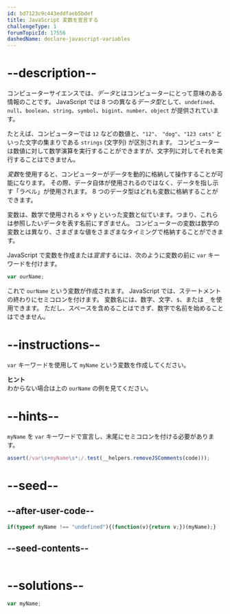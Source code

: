 ```yaml
---
id: bd7123c9c443eddfaeb5bdef
title: JavaScript 変数を宣言する
challengeType: 1
forumTopicId: 17556
dashedName: declare-javascript-variables
---
```


# --description--

コンピューターサイエンスでは、<dfn>データ</dfn>とはコンピューターにとって意味のある情報のことです。 JavaScript では 8 つの異なる<dfn>データ型</dfn>として、`undefined`、`null`、`boolean`、`string`、`symbol`、`bigint`、`number`、`object` が提供されています。

たとえば、コンピューターでは `12` などの数値と、`"12"`、 `"dog"`、`"123 cats"` といった文字の集まりである `strings` (文字列) が区別されます。 コンピューターは数値に対して数学演算を実行することができますが、文字列に対してそれを実行することはできません。

<dfn>変数</dfn>を使用すると、コンピューターがデータを動的に格納して操作することが可能になります。 その際、データ自体が使用されるのではなく、データを指し示す「ラベル」が使用されます。 8 つのデータ型はどれも変数に格納することができます。

変数は、数学で使用される x や y といった変数と似ています。つまり、これらは参照したいデータを表す名前にすぎません。 コンピューターの変数は数学の変数とは異なり、さまざまな値をさまざまなタイミングで格納することができます。

JavaScript で変数を作成または<dfn>宣言</dfn>するには、次のように変数の前に `var` キーワードを付けます。

```js
var ourName;
```

これで `ourName` という変数が作成されます。 JavaScript では、ステートメントの終わりにセミコロンを付けます。 変数名には、数字、文字、`$`、または `_` を使用できます。 ただし、スペースを含めることはできず、数字で名前を始めることはできません。

# --instructions--

`var` キーワードを使用して `myName` という変数を作成してください。

**ヒント**  
わからない場合は上の `ourName` の例を見てください。

# --hints--

`myName` を `var` キーワードで宣言し、末尾にセミコロンを付ける必要があります。

```js
assert(/var\s+myName\s*;/.test(__helpers.removeJSComments(code)));
```

# --seed--

## --after-user-code--

```js
if(typeof myName !== "undefined"){(function(v){return v;})(myName);}
```

## --seed-contents--

```js

```

# --solutions--

```js
var myName;
```
